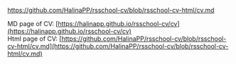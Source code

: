 https://github.com/HalinaPP/rsschool-cv/blob/rsschool-cv-html/cv.md

MD page of CV: [https://halinapp.github.io/rsschool-cv/cv](https://halinapp.github.io/rsschool-cv/cv)  
Html page of CV: [https://github.com/HalinaPP/rsschool-cv/blob/rsschool-cv-html/cv.md](https://github.com/HalinaPP/rsschool-cv/blob/rsschool-cv-html/cv.md)
